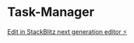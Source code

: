 # Task-Manager

[Edit in StackBlitz next generation editor ⚡️](https://stackblitz.com/~/github.com/varshamadhav/Task-Manager)